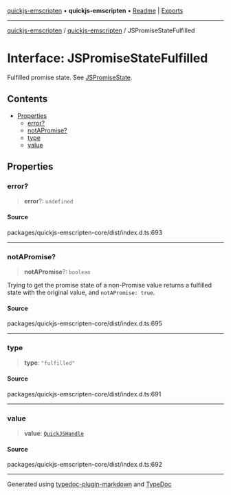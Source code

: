 [quickjs-emscripten](../../packages.md) • **quickjs-emscripten** • [Readme](../README.md) \| [Exports](../exports.md)

***

[quickjs-emscripten](../../packages.md) / [quickjs-emscripten](../exports.md) / JSPromiseStateFulfilled

# Interface: JSPromiseStateFulfilled

Fulfilled promise state.
See [JSPromiseState](../exports.md#jspromisestate).

## Contents

- [Properties](JSPromiseStateFulfilled.md#properties)
  - [error?](JSPromiseStateFulfilled.md#error)
  - [notAPromise?](JSPromiseStateFulfilled.md#notapromise)
  - [type](JSPromiseStateFulfilled.md#type)
  - [value](JSPromiseStateFulfilled.md#value)

## Properties

### error?

> **error**?: `undefined`

#### Source

packages/quickjs-emscripten-core/dist/index.d.ts:693

***

### notAPromise?

> **notAPromise**?: `boolean`

Trying to get the promise state of a non-Promise value returns a fulfilled state with the original value, and `notAPromise: true`.

#### Source

packages/quickjs-emscripten-core/dist/index.d.ts:695

***

### type

> **type**: `"fulfilled"`

#### Source

packages/quickjs-emscripten-core/dist/index.d.ts:691

***

### value

> **value**: [`QuickJSHandle`](../exports.md#quickjshandle)

#### Source

packages/quickjs-emscripten-core/dist/index.d.ts:692

***

Generated using [typedoc-plugin-markdown](https://www.npmjs.com/package/typedoc-plugin-markdown) and [TypeDoc](https://typedoc.org/)
